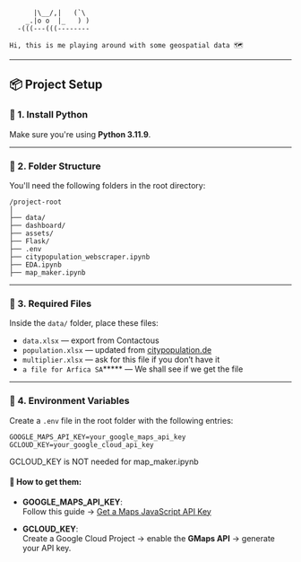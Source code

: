 ```plaintext
      |\__/,|   (`\
    _.|o o  |_   ) )
  -(((---(((--------

Hi, this is me playing around with some geospatial data 🗺️
```

---

## 📦 Project Setup

### 🐍 1. Install Python

Make sure you're using **Python 3.11.9**.

---

### 📁 2. Folder Structure

You'll need the following folders in the root directory:

```
/project-root
│
├── data/
├── dashboard/
├── assets/
├── Flask/
├── .env
├── citypopulation_webscraper.ipynb
├── EDA.ipynb
├── map_maker.ipynb
```

---

### 📄 3. Required Files

Inside the `data/` folder, place these files:

- `data.xlsx` — export from Contactous
- `population.xlsx` — updated from [citypopulation.de](https://www.citypopulation.de)
- `multiplier.xlsx` — ask for this file if you don’t have it
- `a file for Arfica SA`*****  —  We shall see if we get the file

---

### 🔐 4. Environment Variables

Create a `.env` file in the root folder with the following entries:

```env
GOOGLE_MAPS_API_KEY=your_google_maps_api_key
GCLOUD_KEY=your_google_cloud_api_key
```

GCLOUD_KEY is NOT needed for map_maker.ipynb

#### 🔑 How to get them:

- **GOOGLE_MAPS_API_KEY**:  
  Follow this guide → [Get a Maps JavaScript API Key](https://developers.google.com/maps/documentation/javascript/get-api-key)

- **GCLOUD_KEY**:  
  Create a Google Cloud Project → enable the **GMaps API** → generate your API key.
